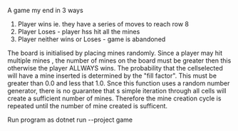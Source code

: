 A game my end in 3 ways
1. Player wins ie. they have a series of moves to reach row 8
2. Player Loses - player hss hit all the mines
3. Player neither wins or Loses - game is abandoned

The board is initialised by placing mines randomly. Since a player may hit multiple mines , the number of mines on the board must
be greater then this otherwise the player ALLWAYS wins. The probability that the cellselected will have a mine inserted is determined by the "fill factor". This must be greater than 0.0 and less that 1.0. Snce this function uses a random number generator, there is no guarantee that s simple iteration through all cells will 
create a sufficient number of mines. Therefore the mine creation cycle is repeated until  the number of mine created is sufficent.

Run  program as
dotnet run --project game

